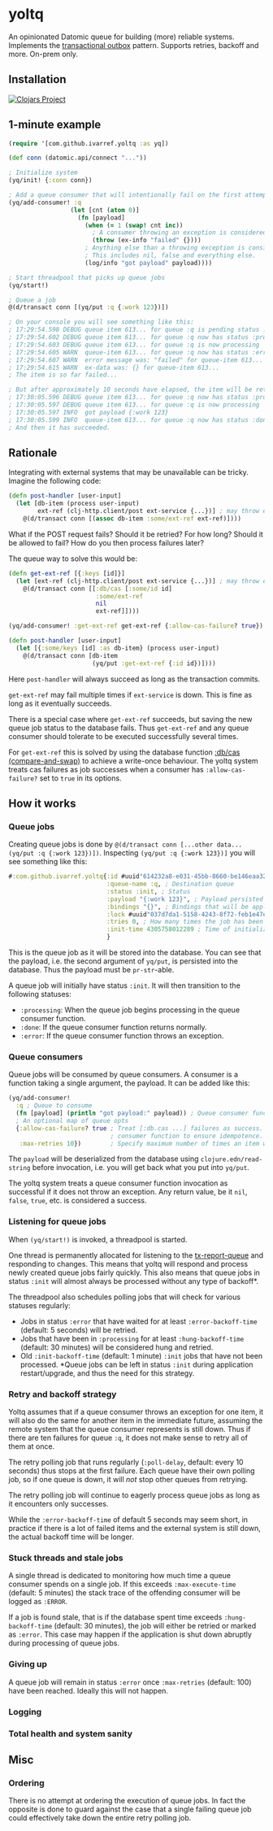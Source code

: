 # yoltq

An opinionated Datomic queue for building (more) reliable systems. 
Implements the [transactional outbox](https://microservices.io/patterns/data/transactional-outbox.html)
pattern.
Supports retries, backoff and more.
On-prem only.

## Installation

[![Clojars Project](https://img.shields.io/clojars/v/com.github.ivarref/yoltq.svg)](https://clojars.org/com.github.ivarref/yoltq)

## 1-minute example

```clojure
(require '[com.github.ivarref.yoltq :as yq])

(def conn (datomic.api/connect "..."))

; Initialize system
(yq/init! {:conn conn})

; Add a queue consumer that will intentionally fail on the first attempt
(yq/add-consumer! :q
                 (let [cnt (atom 0)]
                   (fn [payload]
                     (when (= 1 (swap! cnt inc))
                       ; A consumer throwing an exception is considered a queue job failure
                       (throw (ex-info "failed" {})))
                     ; Anything else than a throwing exception is considered a queue job success
                     ; This includes nil, false and everything else.
                     (log/info "got payload" payload))))

; Start threadpool that picks up queue jobs
(yq/start!)

; Queue a job
@(d/transact conn [(yq/put :q {:work 123})])

; On your console you will see something like this:
; 17:29:54.598 DEBUG queue item 613... for queue :q is pending status :init
; 17:29:54.602 DEBUG queue item 613... for queue :q now has status :processing
; 17:29:54.603 DEBUG queue item 613... for queue :q is now processing
; 17:29:54.605 WARN  queue-item 613... for queue :q now has status :error after 1 try in 4.8 ms
; 17:29:54.607 WARN  error message was: "failed" for queue-item 613...
; 17:29:54.615 WARN  ex-data was: {} for queue-item 613...
; The item is so far failed...

; But after approximately 10 seconds have elapsed, the item will be retried:
; 17:30:05.596 DEBUG queue item 613... for queue :q now has status :processing
; 17:30:05.597 DEBUG queue item 613... for queue :q is now processing
; 17:30:05.597 INFO  got payload {:work 123}
; 17:30:05.599 INFO  queue-item 613... for queue :q now has status :done after 2 tries in 5999.3 ms
; And then it has succeeded.
```

## Rationale

Integrating with external systems that may be unavailable can be tricky.
Imagine the following code:

```clojure
(defn post-handler [user-input]
  (let [db-item (process user-input)
        ext-ref (clj-http.client/post ext-service {...})] ; may throw exception
    @(d/transact conn [(assoc db-item :some/ext-ref ext-ref)])))
```

What if the POST request fails? Should it be retried? For how long?
Should it be allowed to fail? How do you then process failures later?

The queue way to solve this would be:

```clojure
(defn get-ext-ref [{:keys [id]}]
  (let [ext-ref (clj-http.client/post ext-service {...})] ; may throw exception
    @(d/transact conn [[:db/cas [:some/id id]
                        :some/ext-ref
                        nil
                        ext-ref]])))

(yq/add-consumer! :get-ext-ref get-ext-ref {:allow-cas-failure? true})

(defn post-handler [user-input]
  (let [{:some/keys [id] :as db-item} (process user-input)
    @(d/transact conn [db-item
                       (yq/put :get-ext-ref {:id id})])))
```

Here `post-handler` will always succeed as long as the transaction commits.

`get-ext-ref` may fail multiple times if `ext-service` is down.
This is fine as long as it eventually succeeds.

There is a special case where `get-ext-ref` succeeds, but 
saving the new queue job status to the database fails.
Thus `get-ext-ref` and any queue consumer should tolerate to 
be executed successfully several times.

For `get-ext-ref` this is solved by using
the database function [:db/cas (compare-and-swap)](https://docs.datomic.com/on-prem/transactions/transaction-functions.html#dbfn-cas)
to achieve a write-once behaviour.
The yoltq system treats cas failures as job successes
when a consumer has `:allow-cas-failure?` set to `true` in its options.

## How it works

### Queue jobs

Creating queue jobs is done by `@(d/transact conn [...other data... (yq/put :q {:work 123})])`.
Inspecting `(yq/put :q {:work 123})]` you will see something like this:

```clojure
#:com.github.ivarref.yoltq{:id #uuid"614232a8-e031-45bb-8660-be146eaa32a2", ; Queue job id 
                           :queue-name :q, ; Destination queue                                 
                           :status :init, ; Status
                           :payload "{:work 123}", ; Payload persisted to the database with pr-str
                           :bindings "{}", ; Bindings that will be applied before executing consumer function
                           :lock #uuid"037d7da1-5158-4243-8f72-feb1e47e15ca", ; Lock to protect from multiple consumers
                           :tries 0, ; How many times the job has been executed
                           :init-time 4305758012289 ; Time of initialization (System/nanoTime)
                           }
```

This is the queue job as it will be stored into the database. 
You can see that the payload, i.e. the second argument of `yq/put`,
is persisted into the database. Thus the payload must be `pr-str`-able.


A queue job will initially have status `:init`.
It will then transition to the following statuses:

* `:processing`: When the queue job begins processing in the queue consumer function.
* `:done`: If the queue consumer function returns normally.
* `:error`: If the queue consumer function throws an exception.

### Queue consumers

Queue jobs will be consumed by queue consumers. A consumer is a function taking a single argument,
the payload. It can be added like this:

```clojure
(yq/add-consumer! 
  :q ; Queue to consume  
  (fn [payload] (println "got payload:" payload)) ; Queue consumer function
  ; An optional map of queue opts
  {:allow-cas-failure? true ; Treat [:db.cas ...] failures as success. This is one way for the
                            ; consumer function to ensure idempotence.
   :max-retries 10})        ; Specify maximum number of times an item will be retried. Default: 100
```

The `payload` will be deserialized from the database using `clojure.edn/read-string` before invocation, i.e.
you will get back what you put into `yq/put`.

The yoltq system treats a queue consumer function invocation as successful if it does not throw an exception.
Any return value, be it `nil`, `false`, `true`, etc. is considered a success.

### Listening for queue jobs

When `(yq/start!)` is invoked, a threadpool is started.

One thread is permanently allocated for listening to the 
[tx-report-queue](https://docs.datomic.com/on-prem/clojure/index.html#datomic.api/tx-report-queue)
and responding to changes. This means that yoltq will respond 
and process newly created queue jobs fairly quickly.
This also means that queue jobs in status `:init` will almost always be processed without
any type of backoff*.

The threadpool also schedules polling jobs that will check for various statuses regularly:

* Jobs in status `:error` that have waited for at least `:error-backoff-time` (default: 5 seconds) will be retried.
* Jobs that have been in `:processing` for at least `:hung-backoff-time` (default: 30 minutes) will be considered hung and retried.
* Old `:init-backoff-time` (default: 1 minute) `:init` jobs that have not been processed. *Queue jobs can be left in status `:init` during application restart/upgrade, and thus the need for this strategy.


### Retry and backoff strategy

Yoltq assumes that if a queue consumer throws an exception for one item, it
will also do the same for another item in the immediate future, 
assuming the remote system that the queue consumer represents is still down.
Thus if there are ten failures for queue `:q`, it does not make sense to
retry all of them at once.

The retry polling job that runs regularly (`:poll-delay`, default: every 10 seconds)
thus stops at the first failure.
Each queue have their own polling job, so if one queue is down, it will *not* stop
other queues from retrying.

The retry polling job will continue to eagerly process queue jobs as long as it 
encounters only successes.

While the `:error-backoff-time` of default 5 seconds may seem short, in practice
if there is a lot of failed items and the external system is still down,
the actual backoff time will be longer.


### Stuck threads and stale jobs

A single thread is dedicated to monitoring how much time a queue consumer 
spends on a single job. If this exceeds `:max-execute-time` (default: 5 minutes)
the stack trace of the offending consumer will be logged as `:ERROR`.

If a job is found stale, that is if the database spent time exceeds 
`:hung-backoff-time` (default: 30 minutes),
the job will either be retried or marked as `:error`. This case may happen if the application
is shut down abruptly during processing of queue jobs.


### Giving up

A queue job will remain in status `:error` once `:max-retries` (default: 100) have been reached.
Ideally this will not happen.


### Logging



### Total health and system sanity



## Misc

### Ordering

There is no attempt at ordering the execution of queue jobs.
In fact the opposite is done to guard against the case that a single failing queue job
could effectively take down the entire retry polling job.

